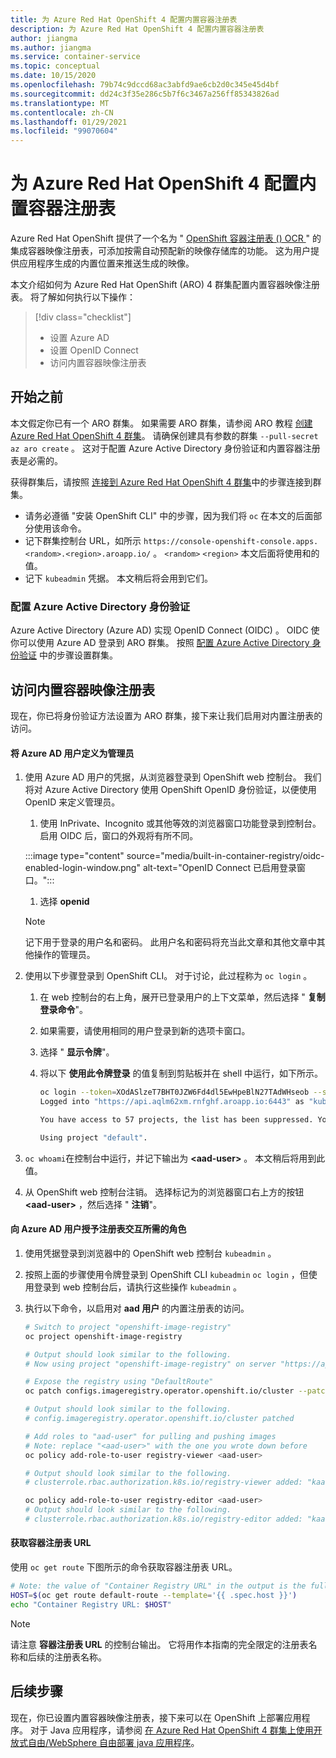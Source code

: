 ```yaml
---
title: 为 Azure Red Hat OpenShift 4 配置内置容器注册表
description: 为 Azure Red Hat OpenShift 4 配置内置容器注册表
author: jiangma
ms.author: jiangma
ms.service: container-service
ms.topic: conceptual
ms.date: 10/15/2020
ms.openlocfilehash: 79b74c9dccd68ac3abfd9ae6cb2d0c345e45d4bf
ms.sourcegitcommit: dd24c3f35e286c5b7f6c3467a256ff85343826ad
ms.translationtype: MT
ms.contentlocale: zh-CN
ms.lasthandoff: 01/29/2021
ms.locfileid: "99070604"
---
```

# <a name="configure-built-in-container-registry-for-azure-red-hat-openshift-4"></a>为 Azure Red Hat OpenShift 4 配置内置容器注册表

Azure Red Hat OpenShift 提供了一个名为 " [OpenShift 容器注册表 () OCR ](https://docs.openshift.com/container-platform/4.6/registry/architecture-component-imageregistry.html) " 的集成容器映像注册表，可添加按需自动预配新的映像存储库的功能。 这为用户提供应用程序生成的内置位置来推送生成的映像。

本文介绍如何为 Azure Red Hat OpenShift (ARO) 4 群集配置内置容器映像注册表。 将了解如何执行以下操作：

> [!div class="checklist"]
> * 设置 Azure AD
> * 设置 OpenID Connect
> * 访问内置容器映像注册表

## <a name="before-you-begin"></a>开始之前

本文假定你已有一个 ARO 群集。 如果需要 ARO 群集，请参阅 ARO 教程 [创建 Azure Red Hat OpenShift 4 群集](./tutorial-create-cluster.md)。 请确保创建具有参数的群集 `--pull-secret` `az aro create` 。  这对于配置 Azure Active Directory 身份验证和内置容器注册表是必需的。

获得群集后，请按照 [连接到 Azure Red Hat OpenShift 4 群集](./tutorial-connect-cluster.md)中的步骤连接到群集。
   * 请务必遵循 "安装 OpenShift CLI" 中的步骤，因为我们将 `oc` 在本文的后面部分使用该命令。
   * 记下群集控制台 URL，如所示 `https://console-openshift-console.apps.<random>.<region>.aroapp.io/` 。 `<random>` `<region>` 本文后面将使用和的值。
   * 记下 `kubeadmin` 凭据。 本文稍后将会用到它们。

### <a name="configure-azure-active-directory-authentication"></a>配置 Azure Active Directory 身份验证 

Azure Active Directory (Azure AD) 实现 OpenID Connect (OIDC) 。 OIDC 使你可以使用 Azure AD 登录到 ARO 群集。 按照 [配置 Azure Active Directory 身份验证](configure-azure-ad-cli.md) 中的步骤设置群集。

## <a name="access-the-built-in-container-image-registry"></a>访问内置容器映像注册表

现在，你已将身份验证方法设置为 ARO 群集，接下来让我们启用对内置注册表的访问。

#### <a name="define-the-azure-ad-user-to-be-an-administrator"></a>将 Azure AD 用户定义为管理员

1. 使用 Azure AD 用户的凭据，从浏览器登录到 OpenShift web 控制台。 我们将对 Azure Active Directory 使用 OpenShift OpenID 身份验证，以便使用 OpenID 来定义管理员。

   1. 使用 InPrivate、Incognito 或其他等效的浏览器窗口功能登录到控制台。 启用 OIDC 后，窗口的外观将有所不同。
   
   :::image type="content" source="media/built-in-container-registry/oidc-enabled-login-window.png" alt-text="OpenID Connect 已启用登录窗口。":::
   1. 选择 **openid**

   > [!NOTE]
   > 记下用于登录的用户名和密码。 此用户名和密码将充当此文章和其他文章中其他操作的管理员。
2. 使用以下步骤登录到 OpenShift CLI。  对于讨论，此过程称为 `oc login` 。
   1. 在 web 控制台的右上角，展开已登录用户的上下文菜单，然后选择 " **复制登录命令**"。
   2. 如果需要，请使用相同的用户登录到新的选项卡窗口。
   3. 选择 " **显示令牌**"。
   4. 将以下 **使用此令牌登录** 的值复制到剪贴板并在 shell 中运行，如下所示。

       ```bash
       oc login --token=XOdASlzeT7BHT0JZW6Fd4dl5EwHpeBlN27TAdWHseob --server=https://api.aqlm62xm.rnfghf.aroapp.io:6443
       Logged into "https://api.aqlm62xm.rnfghf.aroapp.io:6443" as "kube:admin" using the token provided.

       You have access to 57 projects, the list has been suppressed. You can list all projects with 'oc projects'

       Using project "default".
       ```

3. `oc whoami`在控制台中运行，并记下输出为 **\<aad-user>** 。  本文稍后将用到此值。
4. 从 OpenShift web 控制台注销。 选择标记为的浏览器窗口右上方的按钮 **\<aad-user>** ，然后选择 " **注销**"。


#### <a name="grant-the-azure-ad-user-the-necessary-roles-for-registry-interaction"></a>向 Azure AD 用户授予注册表交互所需的角色

1. 使用凭据登录到浏览器中的 OpenShift web 控制台 `kubeadmin` 。
1. 按照上面的步骤使用令牌登录到 OpenShift CLI `kubeadmin` `oc login` ，但使用登录到 web 控制台后，请执行这些操作 `kubeadmin` 。
1. 执行以下命令，以启用对 **aad 用户** 的内置注册表的访问。

   ```bash
   # Switch to project "openshift-image-registry"
   oc project openshift-image-registry
   
   # Output should look similar to the following.
   # Now using project "openshift-image-registry" on server "https://api.x8xl3f4y.eastus.aroapp.io:6443".
   ```

   ```bash
   # Expose the registry using "DefaultRoute"
   oc patch configs.imageregistry.operator.openshift.io/cluster --patch '{"spec":{"defaultRoute":true}}' --type=merge

   # Output should look similar to the following.
   # config.imageregistry.operator.openshift.io/cluster patched
   ```

   ```bash
   # Add roles to "aad-user" for pulling and pushing images
   # Note: replace "<aad-user>" with the one you wrote down before
   oc policy add-role-to-user registry-viewer <aad-user>

   # Output should look similar to the following.
   # clusterrole.rbac.authorization.k8s.io/registry-viewer added: "kaaIjx75vFWovvKF7c02M0ya5qzwcSJ074RZBfXUc34"
   ```

   ```bash
   oc policy add-role-to-user registry-editor <aad-user>
   # Output should look similar to the following.
   # clusterrole.rbac.authorization.k8s.io/registry-editor added: "kaaIjx75vFWovvKF7c02M0ya5qzwcSJ074RZBfXUc34"
   ```

#### <a name="obtain-the-container-registry-url"></a>获取容器注册表 URL

使用 `oc get route` 下图所示的命令获取容器注册表 URL。

```bash
# Note: the value of "Container Registry URL" in the output is the fully qualified registry name.
HOST=$(oc get route default-route --template='{{ .spec.host }}')
echo "Container Registry URL: $HOST"
```

   > [!NOTE]
   > 请注意 **容器注册表 URL** 的控制台输出。 它将用作本指南的完全限定的注册表名称和后续的注册表名称。

## <a name="next-steps"></a>后续步骤

现在，你已设置内置容器映像注册表，接下来可以在 OpenShift 上部署应用程序。 对于 Java 应用程序，请参阅 [在 Azure Red Hat OpenShift 4 群集上使用开放式自由/WebSphere 自由部署 java 应用程序](howto-deploy-java-liberty-app.md)。
